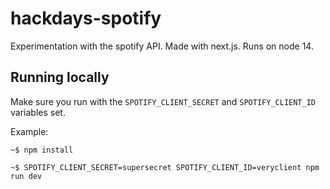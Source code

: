# hackdays-spotify
Experimentation with the spotify API. Made with next.js. Runs on node 14.

## Running locally
Make sure you run with the `SPOTIFY_CLIENT_SECRET` and `SPOTIFY_CLIENT_ID` variables set.

Example:

```shell
~$ npm install

~$ SPOTIFY_CLIENT_SECRET=supersecret SPOTIFY_CLIENT_ID=veryclient npm run dev
```